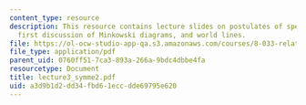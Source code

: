 ```yaml
---
content_type: resource
description: This resource contains lecture slides on postulates of special relativity,
  first discussion of Minkowski diagrams, and world lines.
file: https://ol-ocw-studio-app-qa.s3.amazonaws.com/courses/8-033-relativity-fall-2006/a3d9b1d2dd34fbd61eccdde69795e620_lecture3_symme2.pdf
file_type: application/pdf
parent_uid: 0760ff51-7ca3-893a-266a-9bdc4dbbe4fa
resourcetype: Document
title: lecture3_symme2.pdf
uid: a3d9b1d2-dd34-fbd6-1ecc-dde69795e620
---
```

